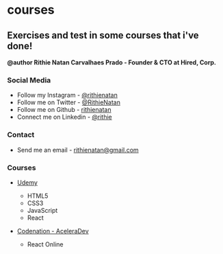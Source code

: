 # courses
## **Exercises and test in some courses that i've done!**

**@author Rithie Natan Carvalhaes Prado - Founder & CTO at Hired, Corp.**

### **Social Media**
  - Follow my Instagram    - [@rithienatan](https://instagram.com/rithienatan/)
  - Follow me on Twitter   - [@RithieNatan](https://twitter.com/RithieNatan/)
  - Follow me on Github    - [rithienatan](https://github.com/rithienatan/)
  - Connect me on Linkedin - [@rithie](https://www.linkedin.com/in/rithie-natan-470181b0/)

### **Contact**
  - Send me an email       - rithienatan@gmail.com

### **Courses**

  - [Udemy](https://www.udemy.com/)
    - HTML5
    - CSS3
    - JavaScript
    - React
  
  - [Codenation - AceleraDev](https://www.codenation.dev/)
    - React Online
